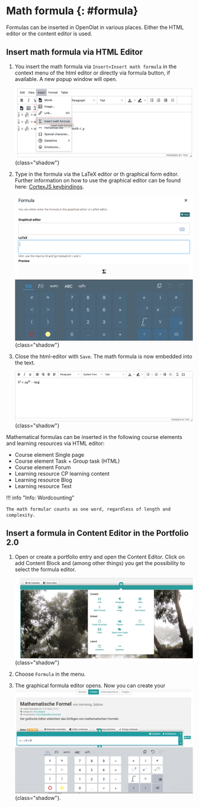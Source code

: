 # Math formula {: #formula}

Formulas can be inserted in OpenOlat in various places. Either the HTML editor or the content editor is used.

## Insert math formula via HTML Editor

1. You insert the math formula via `Insert>Insert math formula` in the context menu of the html editor or directly via formula button, if available. A new popup window will open.

    ![explanation to insert math formula](assets/mathjax-html.jpg){class="shadow"}

2. Type in the formula via the LaTeX editor or th graphical form editor. Further information on how to use the graphical editor can be found here: [CortexJS keybindings](https://cortexjs.io/mathlive/reference/keybindings/).

    ![formula editor window](assets/Formeleditor_16_eng.png){class="shadow"}
  
3. Close the html-editor with `Save`.
The math formula is now embedded into the text.

   ![formula embedded](assets/mathjax-embedded.jpg){class="shadow"}

Mathematical formulas can be inserted in the following course elements and learning resources via HTML editor:

* Course element Single page
* Course element Task + Group task (HTML)
* Course element Forum
* Learning resource CP learning content
* Learning resource Blog
* Learning resource Test   

!!! info "Info: Wordcounting"

    The math formular counts as one word, regardless of length and complexity.

## Insert a formula in Content Editor in the Portfolio 2.0

1.  Open or create a portfolio entry and open the Content Editor. Click on add Content Block and (among other things) you get the possibility to select the formula editor.

    ![content editor question type](assets/mathjax-content-editor.jpg){class="shadow"}

2. Choose `Formula` in the menu.

3. The graphical formula editor opens. Now you can create your ![formula](assets/Formeleditor_Portfolio_16_de.png){class="shadow"}.

